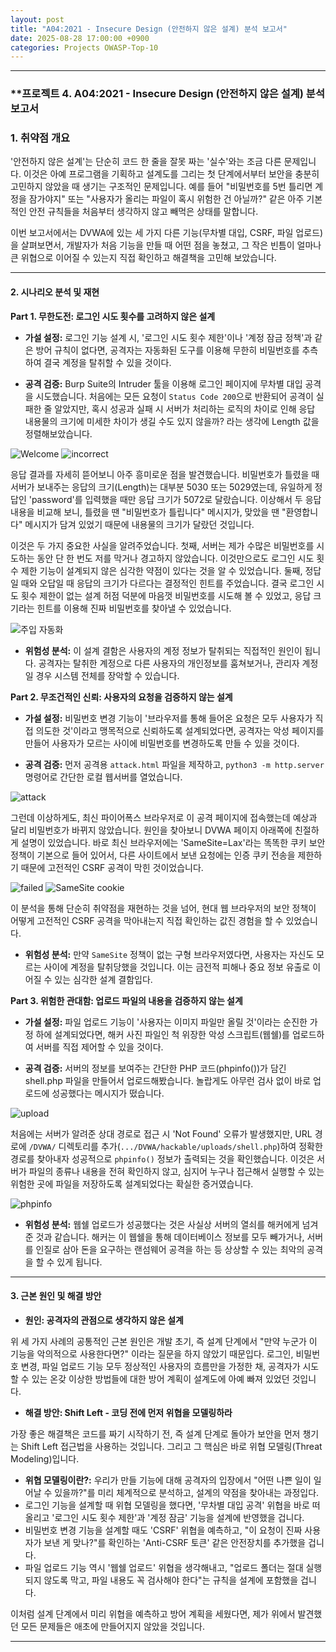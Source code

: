 ```yaml
---
layout: post
title: "A04:2021 - Insecure Design (안전하지 않은 설계) 분석 보고서"
date: 2025-08-28 17:00:00 +0900
categories: Projects OWASP-Top-10
---
```

---

### **프로젝트 4. A04:2021 - Insecure Design (안전하지 않은 설계) 분석 보고서

### **1. 취약점 개요**

'안전하지 않은 설계'는 단순히 코드 한 줄을 잘못 짜는 '실수'와는 조금 다른 문제입니다. 이것은 아예 프로그램을 기획하고 설계도를 그리는 첫 단계에서부터 보안을 충분히 고민하지 않았을 때 생기는 구조적인 문제입니다. 예를 들어 "비밀번호를 5번 틀리면 계정을 잠가야지" 또는 "사용자가 올리는 파일이 혹시 위험한 건 아닐까?" 같은 아주 기본적인 안전 규칙들을 처음부터 생각하지 않고 빼먹은 상태를 말합니다.

이번 보고서에서는 DVWA에 있는 세 가지 다른 기능(무차별 대입, CSRF, 파일 업로드)을 살펴보면서, 개발자가 처음 기능을 만들 때 어떤 점을 놓쳤고, 그 작은 빈틈이 얼마나 큰 위협으로 이어질 수 있는지 직접 확인하고 해결책을 고민해 보았습니다.


---

#### **2. 시나리오 분석 및 재현**

**Part 1. 무한도전: 로그인 시도 횟수를 고려하지 않은 설계**

*   **가설 설정:**
로그인 기능 설계 시, '로그인 시도 횟수 제한'이나 '계정 잠금 정책'과 같은 방어 규칙이 없다면, 공격자는 자동화된 도구를 이용해 무한히 비밀번호를 추측하여 결국 계정을 탈취할 수 있을 것이다.

*   **공격 검증:**
Burp Suite의 Intruder 툴을 이용해 로그인 페이지에 무차별 대입 공격을 시도했습니다. 처음에는 모든 요청이 `Status Code 200`으로 반환되어 공격이 실패한 줄 알았지만, 혹시 성공과 실패 시 서버가 처리하는 로직의 차이로 인해 응답 내용물의 크기에 미세한 차이가 생길 수도 있지 않을까? 라는 생각에 Length 값을 정렬해보았습니다.

   ![Welcome](/assets/images/A04_P1-1.png)
   ![incorrect](/assets/images/A04_P1-2.png)

응답 결과를 자세히 뜯어보니 아주 흥미로운 점을 발견했습니다. 비밀번호가 틀렸을 때 서버가 보내주는 응답의 크기(Length)는 대부분 5030 또는 5029였는데, 유일하게 정답인 'password'를 입력했을 때만 응답 크기가 5072로 달랐습니다. 이상해서 두 응답 내용을 비교해 보니, 틀렸을 땐 "비밀번호가 틀립니다" 메시지가, 맞았을 땐 "환영합니다" 메시지가 담겨 있었기 때문에 내용물의 크기가 달랐던 것입니다.

이것은 두 가지 중요한 사실을 알려주었습니다.
첫째, 서버는 제가 수많은 비밀번호를 시도하는 동안 단 한 번도 저를 막거나 경고하지 않았습니다. 이것만으로도 로그인 시도 횟수 제한 기능이 설계되지 않은 심각한 약점이 있다는 것을 알 수 있었습니다.
둘째, 정답일 때와 오답일 때 응답의 크기가 다르다는 결정적인 힌트를 주었습니다.
결국 로그인 시도 횟수 제한이 없는 설계 허점 덕분에 마음껏 비밀번호를 시도해 볼 수 있었고, 응답 크기라는 힌트를 이용해 진짜 비밀번호를 찾아낼 수 있었습니다.

   ![주입 자동화](/assets/images/A04_P1-3.png)

*   **위험성 분석:**
이 설계 결함은 사용자의 계정 정보가 탈취되는 직접적인 원인이 됩니다. 공격자는 탈취한 계정으로 다른 사용자의 개인정보를 훔쳐보거나, 관리자 계정일 경우 시스템 전체를 장악할 수 있습니다.

**Part 2. 무조건적인 신뢰: 사용자의 요청을 검증하지 않는 설계**

*   **가설 설정:**
비밀번호 변경 기능이 '브라우저를 통해 들어온 요청은 모두 사용자가 직접 의도한 것'이라고 맹목적으로 신뢰하도록 설계되었다면, 공격자는 악성 페이지를 만들어 사용자가 모르는 사이에 비밀번호를 변경하도록 만들 수 있을 것이다.

*   **공격 검증:**
먼저 공격용 `attack.html` 파일을 제작하고, `python3 -m http.server` 명령어로 간단한 로컬 웹서버를 열었습니다.

   ![attack](/assets/images/A04_P2-1.png)

그런데 이상하게도, 최신 파이어폭스 브라우저로 이 공격 페이지에 접속했는데 예상과 달리 비밀번호가 바뀌지 않았습니다. 원인을 찾아보니 DVWA 페이지 아래쪽에 친절하게 설명이 있었습니다. 바로 최신 브라우저에는 'SameSite=Lax'라는 똑똑한 쿠키 보안 정책이 기본으로 들어 있어서, 다른 사이트에서 보낸 요청에는 인증 쿠키 전송을 제한하기 때문에 고전적인 CSRF 공격이 막힌 것이었습니다.

   ![failed](/assets/images/A04_P2-2.png)
   ![SameSite cookie](/assets/images/A04_P2-3.png)

이 분석을 통해 단순히 취약점을 재현하는 것을 넘어, 현대 웹 브라우저의 보안 정책이 어떻게 고전적인 CSRF 공격을 막아내는지 직접 확인하는 값진 경험을 할 수 있었습니다.

*   **위험성 분석:**
만약 `SameSite` 정책이 없는 구형 브라우저였다면, 사용자는 자신도 모르는 사이에 계정을 탈취당했을 것입니다. 이는 금전적 피해나 중요 정보 유출로 이어질 수 있는 심각한 설계 결함입다.

**Part 3. 위험한 관대함: 업로드 파일의 내용을 검증하지 않는 설계**

*   **가설 설정:**
파일 업로드 기능이 '사용자는 이미지 파일만 올릴 것'이라는 순진한 가정 하에 설계되었다면, 해커 사진 파일인 척 위장한 악성 스크립트(웹쉘)를 업로드하여 서버를 직접 제어할 수 있을 것이다.

*   **공격 검증:**
서버의 정보를 보여주는 간단한 PHP 코드(phpinfo())가 담긴 shell.php 파일을 만들어서 업로드해봤습니다. 놀랍게도 아무런 검사 없이 바로 업로드에 성공했다는 메시지가 떴습니다.

   ![upload](/assets/images/A04_P3-1.png)

처음에는 서버가 알려준 상대 경로로 접근 시 'Not Found' 오류가 발생했지만, URL 경로에 `/DVWA/` 디렉토리를 추가(`.../DVWA/hackable/uploads/shell.php`)하여 정확한 경로를 찾아내자 성공적으로 `phpinfo()` 정보가 출력되는 것을 확인했습니다. 이것은 서버가 파일의 종류나 내용을 전혀 확인하지 않고, 심지어 누구나 접근해서 실행할 수 있는 위험한 곳에 파일을 저장하도록 설계되었다는 확실한 증거였습니다.

   ![phpinfo](/assets/images/A04_P3-2.png)

*   **위험성 분석:**
웹쉘 업로드가 성공했다는 것은 사실상 서버의 열쇠를 해커에게 넘겨준 것과 같습니다. 해커는 이 웹쉘을 통해 데이터베이스 정보를 모두 빼가거나, 서버를 인질로 삼아 돈을 요구하는 랜섬웨어 공격을 하는 등 상상할 수 있는 최악의 공격을 할 수 있게 됩니다.

---

#### **3. 근본 원인 및 해결 방안**

*   **원인: 공격자의 관점으로 생각하지 않은 설계**

위 세 가지 사례의 공통적인 근본 원인은 개발 초기, 즉 설계 단계에서 "만약 누군가 이 기능을 악의적으로 사용한다면?" 이라는 질문을 하지 않았기 때문입다. 로그인, 비밀번호 변경, 파일 업로드 기능 모두 정상적인 사용자의 흐름만을 가정한 채, 공격자가 시도할 수 있는 온갖 이상한 방법들에 대한 방어 계획이 설계도에 아예 빠져 있었던 것입니다.

*   **해결 방안: Shift Left - 코딩 전에 먼저 위협을 모델링하라**

가장 좋은 해결책은 코드를 짜기 시작하기 전, 즉 설계 단계로 돌아가 보안을 먼저 챙기는 Shift Left 접근법을 사용하는 것입니다. 그리고 그 핵심은 바로 위협 모델링(Threat Modeling)입니다.

*   **위협 모델링이란?:** 우리가 만들 기능에 대해 공격자의 입장에서 "어떤 나쁜 일이 일어날 수 있을까?"를 미리 체계적으로 분석하고, 설계의 약점을 찾아내는 과정입다.
*   로그인 기능을 설계할 때 위협 모델링을 했다면, '무차별 대입 공격' 위협을 바로 떠올리고 '로그인 시도 횟수 제한'과 '계정 잠금' 기능을 설계에 반영했을 겁니다.
*   비밀번호 변경 기능을 설계할 때도 'CSRF' 위협을 예측하고, "이 요청이 진짜 사용자가 보낸 게 맞나?"를 확인하는 'Anti-CSRF 토큰' 같은 안전장치를 추가했을 겁니다.
*   파일 업로드 기능 역시 '웹쉘 업로드' 위협을 생각해내고, "업로드 폴더는 절대 실행되지 않도록 막고, 파일 내용도 꼭 검사해야 한다"는 규칙을 설계에 포함했을 겁니다.

이처럼 설계 단계에서 미리 위협을 예측하고 방어 계획을 세웠다면, 제가 위에서 발견했던 모든 문제들은 애초에 만들어지지 않았을 것입니다.

---
